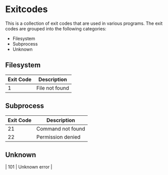 # Exitcodes
This is a collection of exit codes that are used in various programs. The exit codes are grouped into the following categories:
- Filesystem
- Subprocess
- Unknown

## Filesystem
| Exit Code | Description |
| --------- | ----------- |
| 1         | File not found |

## Subprocess
| Exit Code | Description |
| --------- | ----------- |
| 21        | Command not found |
| 22        | Permission denied |

## Unknown
| 101        | Unknown error |


